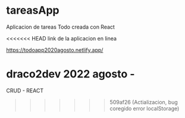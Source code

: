 # tareasApp

Aplicacion de tareas Todo creada con React

<<<<<<< HEAD
link de la aplicacion en linea

https://todoapp2020agosto.netlify.app/

draco2dev 2022 agosto -
=======
CRUD - REACT
>>>>>>> 509af26 (Actializacion, bug coregido error localStorage)

